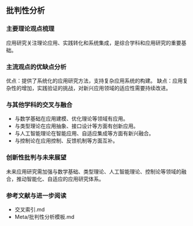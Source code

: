 ## 批判性分析

### 主要理论观点梳理
应用研究关注理论应用、实践转化和系统集成，是综合学科和应用研究的重要基础。

### 主流观点的优缺点分析
优点：提供了系统化的应用研究方法，支持复杂应用系统的构建。
缺点：应用复杂性的增加，实践验证的挑战，对新兴应用领域的适应性需要持续改进。

### 与其他学科的交叉与融合
- 与数学基础在应用建模、优化理论等领域有应用。
- 与类型理论在应用抽象、接口设计等方面有创新应用。
- 与人工智能理论在智能应用、自适应集成等方面有新兴融合。
- 与控制论在应用控制、反馈机制等方面互补。

### 创新性批判与未来展望
未来应用研究需加强与数学基础、类型理论、人工智能理论、控制论等领域的融合，推动智能化、自适应的应用研究体系。

### 参考文献与进一步阅读
- 交叉索引.md
- Meta/批判性分析模板.md 